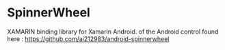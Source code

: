 # SpinnerWheel
XAMARIN binding library for Xamarin Android. of the Android control found here : https://github.com/ai212983/android-spinnerwheel
